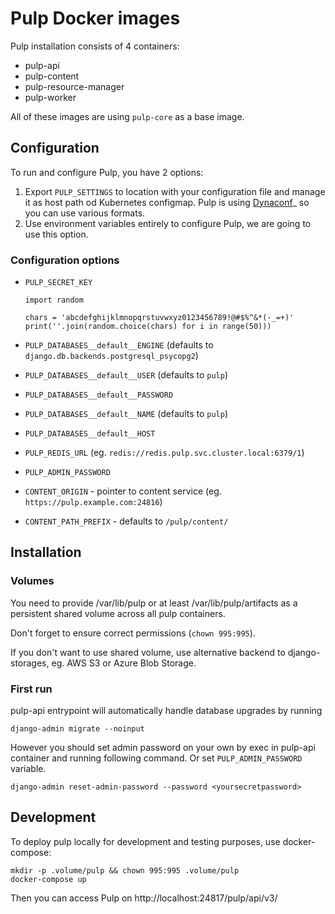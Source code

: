# Pulp Docker images

Pulp installation consists of 4 containers:

- pulp-api
- pulp-content
- pulp-resource-manager
- pulp-worker

All of these images are using `pulp-core` as a base image.

## Configuration

To run and configure Pulp, you have 2 options:

1. Export `PULP_SETTINGS` to location with your configuration file and manage
   it as host path od Kubernetes configmap.
   Pulp is using [Dynaconf](https://dynaconf.readthedocs.io/en/latest/guides/examples.html)_ so you can use various formats.
2. Use environment variables entirely to configure Pulp, we are going to use
   this option.

### Configuration options

- `PULP_SECRET_KEY`

   ```
   import random

   chars = 'abcdefghijklmnopqrstuvwxyz0123456789!@#$%^&*(-_=+)'
   print(''.join(random.choice(chars) for i in range(50)))
   ```

- `PULP_DATABASES__default__ENGINE` (defaults to `django.db.backends.postgresql_psycopg2`)
- `PULP_DATABASES__default__USER` (defaults to `pulp`)
- `PULP_DATABASES__default__PASSWORD`
- `PULP_DATABASES__default__NAME` (defaults to `pulp`)
- `PULP_DATABASES__default__HOST`

- `PULP_REDIS_URL` (eg. `redis://redis.pulp.svc.cluster.local:6379/1`)

- `PULP_ADMIN_PASSWORD`

- `CONTENT_ORIGIN` - pointer to content service (eg. `https://pulp.example.com:24816`)
- `CONTENT_PATH_PREFIX` - defaults to `/pulp/content/`

## Installation

### Volumes

You need to provide /var/lib/pulp or at least /var/lib/pulp/artifacts as a
persistent shared volume across all pulp containers.

Don't forget to ensure correct permissions (`chown 995:995`).

If you don't want to use shared volume, use alternative backend to
django-storages, eg. AWS S3 or Azure Blob Storage.

### First run

pulp-api entrypoint will automatically handle database upgrades by running

```
django-admin migrate --noinput
```

However you should set admin password on your own by exec in pulp-api
container and running following command. Or set `PULP_ADMIN_PASSWORD`
variable.

```
django-admin reset-admin-password --password <yoursecretpassword>
```

## Development

To deploy pulp locally for development and testing purposes, use
docker-compose:

```
mkdir -p .volume/pulp && chown 995:995 .volume/pulp
docker-compose up
```

Then you can access Pulp on http://localhost:24817/pulp/api/v3/

